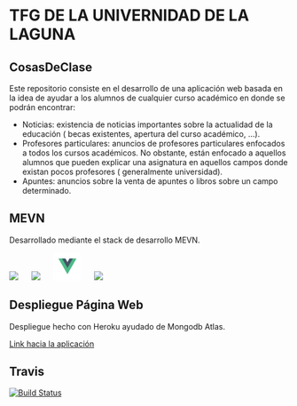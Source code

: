 # TFG DE LA UNIVERNIDAD DE LA LAGUNA

## CosasDeClase
Este repositorio consiste en el desarrollo de una aplicación web basada en la idea de ayudar a los alumnos de cualquier curso académico en donde se podrán encontrar:
- Noticias: existencia de noticias importantes sobre la actualidad de la educación ( becas
existentes, apertura del curso académico, …).
- Profesores particulares: anuncios de profesores particulares enfocados a todos los
cursos académicos. No obstante, están enfocado a aquellos alumnos que pueden explicar
una asignatura en aquellos campos donde existan pocos profesores ( generalmente
universidad).
- Apuntes: anuncios sobre la venta de apuntes o libros sobre un campo determinado.

## MEVN
Desarrollado mediante el stack de desarrollo MEVN.

<img src="https://encrypted-tbn0.gstatic.com/images?q=tbn:ANd9GcSOOiKh1Xk5RDZFKPkVXYfi8U-t2cuotiAOR7G_7w_HWXfV02TMnd9wnVM" height="50" /> &nbsp;&nbsp;&nbsp;&nbsp;&nbsp;<img src="https://i.cloudup.com/zfY6lL7eFa-3000x3000.png" height="50" /> &nbsp;&nbsp;&nbsp;&nbsp;&nbsp;<img src="/docs/Vue.js_Logo.svg.png" height="50" />  &nbsp;&nbsp;&nbsp;&nbsp;&nbsp;<img src="https://upload.wikimedia.org/wikipedia/commons/7/7e/Node.js_logo_2015.svg" height="50" />


## Despliegue Página Web
Despliegue hecho con Heroku ayudado de Mongodb Atlas.

[Link hacia la aplicación](https://travis-ci.org/Omar97perez/CosasDeClase-MEVN.svg?branch=master)

## Travis
[![Build Status](https://travis-ci.org/SyTW12018/E04.svg?branch=master)](https://travis-ci.org/SyTW12018/E04)
